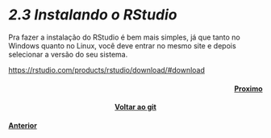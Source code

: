<h1><b><i>2.3 Instalando o RStudio</i></b></h1>

<p>Pra fazer a instalação do RStudio é bem mais simples, já que tanto no Windows quanto no Linux, você deve entrar no mesmo site e depois selecionar a versão do seu sistema.</p>

<a href="https://rstudio.com/products/rstudio/download/#download">https://rstudio.com/products/rstudio/download/#download</a>

<h4 align="Right"><a href="">Proximo</a></h4>
<h4 align="Center"><a href="https://github.com/SaLandini/r4noobs">Voltar ao git</a></h4>
<h4><a href="https://github.com/SaLandini/r4noobs/blob/master/ambiente_conf/instal_r.md">Anterior</a></h4>